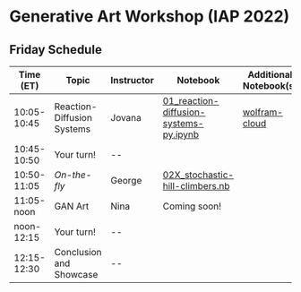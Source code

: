 # Generative Art Workshop (IAP 2022)

## Friday Schedule

| Time (ET)     | Topic                         | Instructor     | Notebook       | Additional Notebook(s) |
| -----------   | ----------------------------- | -------------- |--------------- | ---------------------- |
| 10:05-10:45   | Reaction-Diffusion Systems    | Jovana           | [01_reaction-diffusion-systems-py.ipynb](https://github.com/gvarnavi/generative-art-iap/blob/master/01.28-Friday/01_reaction-diffusion-systems-py.ipynb) | [wolfram-cloud](https://www.wolframcloud.com/obj/gvarnavi/Published/01X_reaction-diffusion-systems.nb)|
| 10:45-10:50   | Your turn!                    | -- | | |
| 10:50-11:05   | _On-the-fly_                  | George         | [02X_stochastic-hill-climbers.nb](https://www.wolframcloud.com/obj/gvarnavi/Published/02X_stochastic-hill-climbers.nb) | |
| 11:05-noon    | GAN Art | Nina         | Coming soon!| |
| noon-12:15    | Your turn!                    | -- | | |
| 12:15-12:30   | Conclusion and Showcase       | -- | | |
